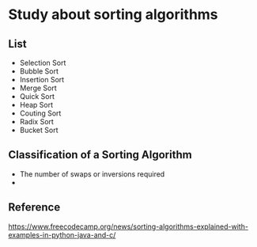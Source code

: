 # Study about sorting algorithms

## List

- Selection Sort
- Bubble Sort
- Insertion Sort
- Merge Sort
- Quick Sort
- Heap Sort
- Couting Sort
- Radix Sort
- Bucket Sort

## Classification of a Sorting Algorithm

- The number of swaps or inversions required
-

## Reference

https://www.freecodecamp.org/news/sorting-algorithms-explained-with-examples-in-python-java-and-c/

